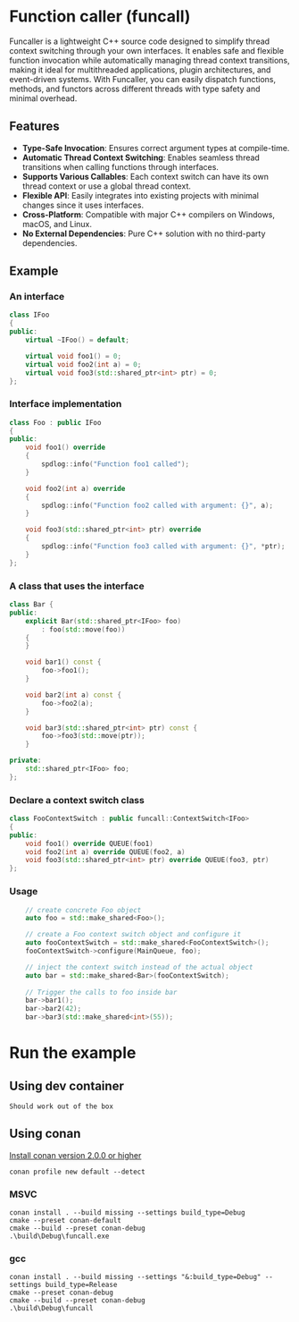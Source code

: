# Function caller (funcall)

Funcaller is a lightweight C++ source code designed to simplify thread context switching through your own interfaces. It enables safe and flexible function invocation while automatically managing thread context transitions, making it ideal for multithreaded applications, plugin architectures, and event-driven systems. With Funcaller, you can easily dispatch functions, methods, and functors across different threads with type safety and minimal overhead.

## Features
- **Type-Safe Invocation**: Ensures correct argument types at compile-time.
- **Automatic Thread Context Switching**: Enables seamless thread transitions when calling functions through interfaces.
- **Supports Various Callables**: Each context switch can have its own thread context or use a global thread context.
- **Flexible API**: Easily integrates into existing projects with minimal changes since it uses interfaces.
- **Cross-Platform**: Compatible with major C++ compilers on Windows, macOS, and Linux.
- **No External Dependencies**: Pure C++ solution with no third-party dependencies.

## Example

### An interface
```cpp
class IFoo
{
public:
    virtual ~IFoo() = default;

    virtual void foo1() = 0;
    virtual void foo2(int a) = 0;
    virtual void foo3(std::shared_ptr<int> ptr) = 0;
};
```

### Interface implementation
```cpp
class Foo : public IFoo
{
public:
    void foo1() override
    {
        spdlog::info("Function foo1 called");
    }

    void foo2(int a) override
    {
        spdlog::info("Function foo2 called with argument: {}", a);
    }

    void foo3(std::shared_ptr<int> ptr) override
    {
        spdlog::info("Function foo3 called with argument: {}", *ptr);
    }
};
```

### A class that uses the interface
```cpp
class Bar {
public:
    explicit Bar(std::shared_ptr<IFoo> foo)
        : foo(std::move(foo))
    {
    }

    void bar1() const {
        foo->foo1();
    }

    void bar2(int a) const {
        foo->foo2(a);
    }

    void bar3(std::shared_ptr<int> ptr) const {
        foo->foo3(std::move(ptr));
    }

private:
    std::shared_ptr<IFoo> foo;
};
```

### Declare a context switch class
```cpp
class FooContextSwitch : public funcall::ContextSwitch<IFoo>
{
public:
    void foo1() override QUEUE(foo1)
    void foo2(int a) override QUEUE(foo2, a)
    void foo3(std::shared_ptr<int> ptr) override QUEUE(foo3, ptr)
};
```

### Usage
```cpp
    // create concrete Foo object
    auto foo = std::make_shared<Foo>();

    // create a Foo context switch object and configure it
    auto fooContextSwitch = std::make_shared<FooContextSwitch>();
    fooContextSwitch->configure(MainQueue, foo);

    // inject the context switch instead of the actual object
    auto bar = std::make_shared<Bar>(fooContextSwitch);
    
    // Trigger the calls to foo inside bar
    bar->bar1();
    bar->bar2(42);
    bar->bar3(std::make_shared<int>(55));
```

# Run the example

## Using dev container
```
Should work out of the box
```

## Using conan
[Install conan version 2.0.0 or higher](https://conan.io/downloads)
```
conan profile new default --detect
```

### MSVC

````
conan install . --build missing --settings build_type=Debug
cmake --preset conan-default
cmake --build --preset conan-debug
.\build\Debug\funcall.exe
````

### gcc

```
conan install . --build missing --settings "&:build_type=Debug" --settings build_type=Release
cmake --preset conan-debug
cmake --build --preset conan-debug
.\build\Debug\funcall
```

